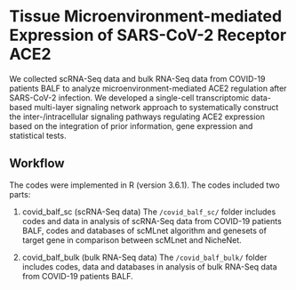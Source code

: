 # Tissue Microenvironment-mediated Expression of SARS-CoV-2 Receptor ACE2

We collected scRNA-Seq data and bulk RNA-Seq data from COVID-19 patients BALF to analyze microenvironment-mediated ACE2 regulation after SARS-CoV-2 infection. We developed a single-cell transcriptomic data-based multi-layer signaling network approach to systematically construct the inter-/intracellular signaling pathways regulating ACE2 expression based on the integration of prior information, gene expression and statistical tests.   

## Workflow

The codes were implemented in R (version 3.6.1). The codes included two parts:

1. covid_balf_sc (scRNA-Seq data)
    The `/covid_balf_sc/`  folder includes codes and data in analysis of scRNA-Seq data from COVID-19 patients BALF, codes and databases of scMLnet algorithm and genesets of target gene in comparison between scMLnet and NicheNet.

2. covid_balf_bulk (bulk RNA-Seq data)
    The `/covid_balf_bulk/`  folder includes codes, data and databases in analysis of bulk RNA-Seq data from COVID-19 patients BALF.
